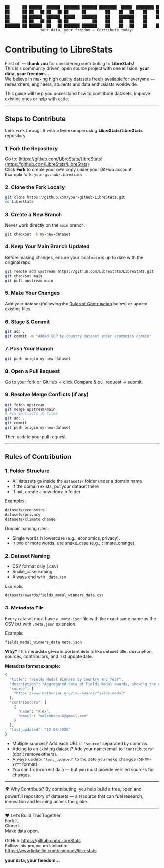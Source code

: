 ```bash
██      ██ ██████  ██████  ███████ ███████ ████████  █████  ████████ ███████ 
██      ██ ██   ██ ██   ██ ██      ██         ██    ██   ██    ██    ██      
██      ██ ██████  ██████  █████   ███████    ██    ███████    ██    ███████ 
██      ██ ██   ██ ██   ██ ██           ██    ██    ██   ██    ██         ██ 
███████ ██ ██████  ██   ██ ███████ ███████    ██    ██   ██    ██    ███████ 
                your data, your freedom — Contribute today!
```

# Contributing to LibreStats

First off — **thank you** for considering contributing to **LibreStats**!  
This is a community driven, open source project with one mission: **your data, your freedom...**  
We believe in making high quality datasets freely available for everyone — researchers, engineers, students and data enthusiasts worldwide.  

This guide will help you understand how to contribute datasets, improve existing ones or help with code.

---

## Steps to Contribute

Let’s walk through it with a live example using **LibreStats/LibreStats** repository.

### 1. Fork the Repository
Go to: [https://github.com/LibreStats/LibreStats](https://github.com/LibreStats/LibreStats)  
Click **Fork** to create your own copy under your GitHub account.  
Example fork: `your-github/LibreStats`

### 2. Clone the Fork Locally
```bash
git clone https://github.com/your-github/LibreStats.git
cd LibreStats
```

### 3. Create a New Branch
Never work directly on the `main` branch.
```bash
git checkout -b my-new-dataset
```

### 4. Keep Your Main Branch Updated
Before making changes, ensure your local `main` is up to date with the original repo:
```bash
git remote add upstream https://github.com/LibreStats/LibreStats.git
git checkout main
git pull upstream main
```

### 5. Make Your Changes
Add your dataset (following the [Rules of Contribution](#rules-of-contribution) below) or update existing files.

### 6. Stage & Commit
```bash
git add .
git commit -m "Added GDP by country dataset under economics domain"
```

### 7. Push Your Branch
```bash
git push origin my-new-dataset
```

### 8. Open a Pull Request
Go to your fork on GitHub → click Compare & pull request → submit.

### 9. Resolve Merge Conflicts (if any)
```bash
git fetch upstream
git merge upstream/main
# Fix conflicts in files
git add .
git commit
git push origin my-new-dataset
```
Then update your pull request.

---

## Rules of Contribution

### 1. Folder Structure
* All datasets go inside the `datasets/` folder under a domain name
* If the domain exists, put your dataset there
* If not, create a new domain folder

Examples:
```bash
datasets/economics
datasets/privacy
datasets/climate_change
```
Domain naming rules:
- Single words in lowercase (e.g., economics, privacy).
- If two or more words, use snake_case (e.g., climate_change).

### 2. Dataset Naming
* CSV format only (.csv)
* Snake_case naming
* Always end with `_data.csv`

Example:
```bash
datasets/awards/fields_medal_winners_data.csv
```

### 3. Metadata File
Every dataset must have a `.meta.json` file with the exact same name as the CSV but with `.meta.json` extension.

Example:
```bash
fields_medal_winners_data.meta.json
```
**Why?**
This metadata gives important details like dataset title, description, sources, contributors, and last update date.

**Metadata format example:**
```bash
{
  "title": "Fields Medal Winners by Country and Year",
  "description": "Aggregated data of Fields Medal awards, showing the number of recipients from each country for each year.",
  "source": [
    "https://www.mathunion.org/imu-awards/fields-medal"
  ],
  "contributors": [
    {
      "name": "Alex",
      "email": "malexben443@gmail.com"
    }
  ],
  "last_updated": "12-08-2025"
}
```
* Multiple sources? Add each URL in `"source"` separated by commas.
* Adding to an existing dataset? Add your name/email to `"contributors"` (don’t remove others).
* Always update `"last_updated"` to the date you make changes (`DD-MM-YYYY` format).
* You can fix incorrect data — but you must provide verified sources for changes.

---

🌍 Why Contribute?
By contributing, you help build a free, open and powerful repository of datasets — a resource that can fuel research, innovation and learning across the globe.

---

❤️ Let’s Build This Together!<br>Fork it.<br>Clone it.<br>Make data open.

GitHub: https://github.com/LibreStats<br>Follow this project on LinkedIn: https://www.linkedin.com/company/librestats

**your data, your freedom...**


